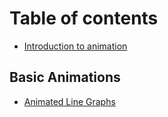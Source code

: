 # Table of contents

* [Introduction to animation](README.md)

## Basic Animations

* [Animated Line Graphs](basic-animations/animated-line-graphs.md)
